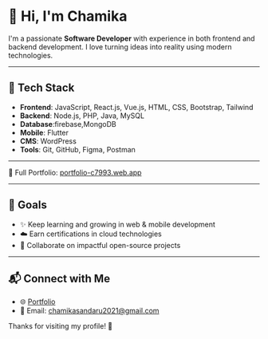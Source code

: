 # 👋 Hi, I'm Chamika

I'm a passionate **Software Developer** with experience in both frontend and backend development. I love turning ideas into reality using modern technologies.

---

## 🚀 Tech Stack

- **Frontend**: JavaScript, React.js, Vue.js, HTML, CSS, Bootstrap, Tailwind
- **Backend**: Node.js, PHP, Java, MySQL
- **Database**:firebase,MongoDB
- **Mobile**: Flutter
- **CMS**: WordPress
- **Tools**: Git, GitHub, Figma, Postman

---


📂 Full Portfolio: [portfolio-c7993.web.app](https://portfolio-c7993.web.app/)

---

## 🎯 Goals

- ✨ Keep learning and growing in web & mobile development  
- ☁️ Earn certifications in cloud technologies  
- 💬 Collaborate on impactful open-source projects  

---

## 📬 Connect with Me

- 🌐 [Portfolio](https://portfolio-c7993.web.app/)
- 📧 Email: chamikasandaru2021@gmail.com

Thanks for visiting my profile! 🚀
